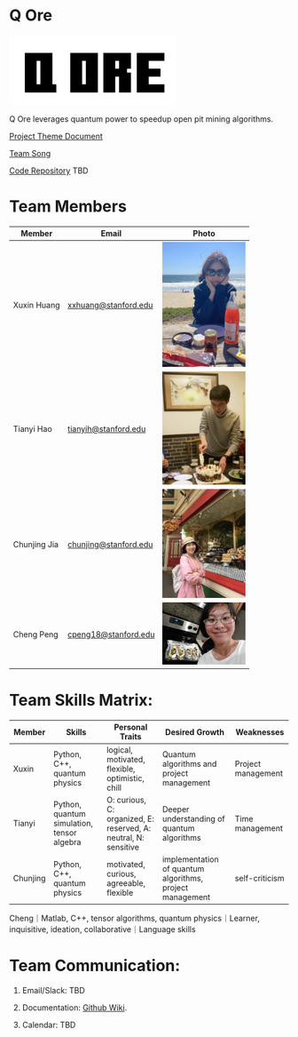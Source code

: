 # Q Ore

<img src="assets/logo.png" alt="Q Ore" width="300"/>

Q Ore leverages quantum power to speedup open pit mining algorithms.

[Project Theme Document](https://github.com/cs210/IBM-QC-Open-Pit-Mining/blob/main/IBM-Quantum-OpenPitMining-v2.pdf)

[Team Song](https://youtu.be/Lyu7-Jcyl_8)

[Code Repository]() TBD

# Team Members
Member | Email | Photo
--- | --- | ---
Xuxin Huang | xxhuang@stanford.edu | <img src="assets/hxx.jpg" alt="Xuxin Huang" width="150"/>  
Tianyi Hao | tianyih@stanford.edu | <img src="assets/Tianyi_Hao.jpg" alt="Tianyi Hao" width="150"/> 
Chunjing Jia | chunjing@stanford.edu | <img src="assets/jiacj.png" alt="Chunjing Jia" width="150"/>
Cheng Peng | cpeng18@stanford.edu | <img src="assets/cpeng.jpg" alt="Cheng Peng" width="150"/>

# Team Skills Matrix:

Member | Skills | Personal Traits | Desired Growth | Weaknesses
--- | --- | --- | --- | ---
Xuxin | Python, C++, quantum physics | logical, motivated, flexible, optimistic, chill | Quantum algorithms and project management | Project management 
Tianyi | Python, quantum simulation, tensor algebra | O: curious, C: organized, E: reserved, A: neutral, N: sensitive | Deeper understanding of quantum algorithms | Time management 
Chunjing | Python, C++, quantum physics | motivated, curious, agreeable, flexible | implementation of quantum algorithms, project management | self-criticism
Cheng｜Matlab, C++, tensor algorithms, quantum physics｜Learner, inquisitive, ideation, collaborative｜Language skills

# Team Communication:
1. Email/Slack: TBD

3. Documentation: [Github Wiki](https://github.com/cs210/IBM-QC-Open-Pit-Mining/wiki).

4. Calendar: TBD
